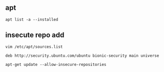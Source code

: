 ## apt
```
apt list -a --installed
```

## insecute repo add
```
vim /etc/apt/sources.list

deb http://security.ubuntu.com/ubuntu bionic-security main universe

apt-get update --allow-insecure-repositories
```
